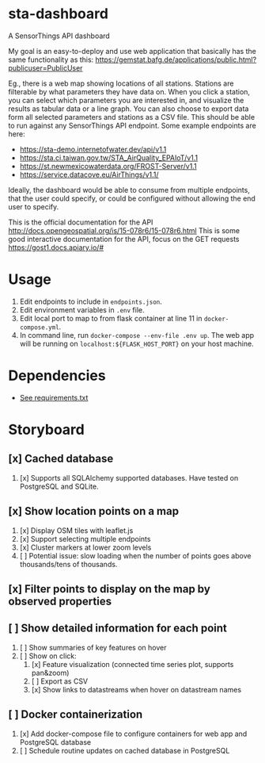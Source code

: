 # sta-dashboard
A SensorThings API dashboard

My goal is an easy-to-deploy and use web application that basically has the same functionality as this: https://gemstat.bafg.de/applications/public.html?publicuser=PublicUser
 
Eg., there is a web map showing locations of all stations. Stations are filterable by what parameters they have data on. When you click a station, you can select which parameters you are interested in, and visualize the results as tabular data or a line graph. You can also choose to export data form all selected parameters and stations as a CSV file. This should be able to run against any SensorThings API endpoint. Some example endpoints are here:
 
* https://sta-demo.internetofwater.dev/api/v1.1
* https://sta.ci.taiwan.gov.tw/STA_AirQuality_EPAIoT/v1.1
* https://st.newmexicowaterdata.org/FROST-Server/v1.1
* https://service.datacove.eu/AirThings/v1.1/
 
Ideally, the dashboard would be able to consume from multiple endpoints, that the user could specify, or could be configured without allowing the end user to specify.
 
This is the official documentation for the API http://docs.opengeospatial.org/is/15-078r6/15-078r6.html
This is some good interactive documentation for the API, focus on the GET requests https://gost1.docs.apiary.io/#

# Usage
1. Edit endpoints to include in `endpoints.json`.
2. Edit environment variables in `.env` file.
3. Edit local port to map to from flask container at line 11 in `docker-compose.yml`.
4. In command line, run `docker-compose --env-file .env up`. The web app will be running on `localhost:${FLASK_HOST_PORT}` on your host machine.
# Dependencies
- [See requirements.txt](requirements.txt)

# Storyboard
## [x] Cached database
1. [x] Supports all SQLAlchemy supported databases. Have tested on PostgreSQL and SQLite.
## [x] Show location points on a map
1. [x] Display OSM tiles with leaflet.js
2. [x] Support selecting multiple endpoints
3. [x] Cluster markers at lower zoom levels
4. [ ] Potential issue: slow loading when the number of points goes above thousands/tens of thousands.

## [x] Filter points to display on the map by observed properties
## [ ] Show detailed information for each point
1. [ ] Show summaries of key features on hover
2. [ ] Show on click:
    1. [x] Feature visualization (connected time series plot, supports pan&zoom)
    2. [ ] Export as CSV
    3. [x] Show links to datastreams when hover on datastream names
## [ ] Docker containerization
1. [x] Add docker-compose file to configure containers for web app and PostgreSQL database
2. [ ] Schedule routine updates on cached database in PostgreSQL
